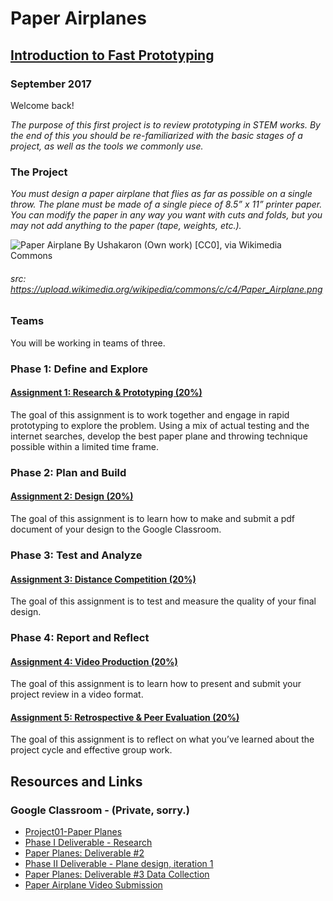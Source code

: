 # Paper Airplanes
## [Introduction to Fast Prototyping](https://docs.google.com/document/d/1xkPN17KlFTP6lF0Dnyiq68j48HCBeUcRSPYE9v8EK1Y/edit?usp=sharing)
### September 2017

Welcome back!

_The purpose of this first project is to review prototyping in STEM works.  By the end of this you should be re-familiarized with the basic stages of a project, as well as the tools we commonly use._

### The Project 
_You must design a paper airplane that flies as far as possible on a single throw.  The plane must be made of a single piece of  8.5” x 11” printer paper.  You can modify the paper in any way you want with cuts and folds, but you may not add anything to the paper (tape, weights, etc.)._

![Paper Airplane By Ushakaron (Own work) [CC0], via Wikimedia Commons](https://upload.wikimedia.org/wikipedia/commons/thumb/c/c4/Paper_Airplane.png/229px-Paper_Airplane.png)

###### src: https://upload.wikimedia.org/wikipedia/commons/c/c4/Paper_Airplane.png
### Teams
You will be working in teams of three.
### Phase 1:  Define and Explore
#### [Assignment 1:  Research & Prototyping \(20%\)](https://docs.google.com/document/d/1mZM7OXmKMtnvcEGdk6_0N12WQKrLz9Z1ZVlQZ1_YOSA/edit#)
The goal of this assignment is to work together and engage in rapid prototyping to explore the problem.  Using a mix of actual testing and the internet searches, develop the best paper plane and throwing technique possible within a limited time frame.
### Phase 2:  Plan and Build
#### [Assignment 2:  Design \(20%\)](https://docs.google.com/document/d/1CUtQ2HXPEaiM1QzG1oy2hRQEhlXQlSHWQcHGesc3xbA/edit#)
The goal of this assignment is to learn how to make and submit a pdf document of your design to the Google Classroom.
### Phase 3:  Test and Analyze
#### [Assignment 3:  Distance Competition \(20%\)](https://docs.google.com/document/d/1FTP43_V8OyBIOX5P0BAhDM8i-P-pJJPrMmPuZiMSxGM/edit)
The goal of this assignment is to test and measure the quality of your final design.
### Phase 4:  Report and Reflect
#### [Assignment 4:  Video Production \(20%\)](https://docs.google.com/document/d/183gs18U-Mkse4T1LxzXQfUBJqORUkozZ9wTgPrknwfY/edit)
The goal of this assignment is to learn how to present and submit your project review in a video format.
#### [Assignment 5:  Retrospective & Peer Evaluation \(20%\)](https://docs.google.com/document/d/146ztgtER46CHF_heMBBo4ovZd7j2eNx_UM3QamnBxgU/edit)
The goal of this assignment is to reflect on what you’ve learned about the project cycle and effective group work.

## Resources and Links
### Google Classroom - (Private, sorry.)
- [Project01-Paper Planes](https://classroom.google.com/u/0/c/NzQyNjk4NDA2Nlpa/t/NzQ5NTkyODkzNlpa)
- [Phase I Deliverable - Research](https://classroom.google.com/u/0/c/NzQyNjk4NDA2Nlpa/sa/NzUwMDM5ODM3N1pa/submissions/by-status/and-sort-first-name/all)
- [Paper Planes: Deliverable #2](https://classroom.google.com/u/0/c/NzQyNjk4NDA2Nlpa/a/NzU1MjAzODMxMlpa/submissions/by-status/and-sort-first-name/all)
- [Phase II Deliverable - Plane design, iteration 1](https://classroom.google.com/u/0/c/NzQyNjk4NDA2Nlpa/a/NzUxNjMwNzQwNVpa/submissions/by-status/and-sort-first-name/all)
- [Paper Planes: Deliverable #3 Data Collection](https://classroom.google.com/u/0/c/NzQyNjk4NDA2Nlpa/a/NzU1MTM0NTkxMFpa/submissions/by-status/and-sort-first-name/all)
- [Paper Airplane Video Submission](https://classroom.google.com/u/0/c/NzQyNjk4NDA2Nlpa/a/NzYyMDU2OTc2OVpa/submissions/by-status/and-sort-first-name/all)
